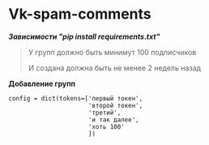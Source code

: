 # Vk-spam-comments

***Зависимости "pip install requirements.txt"***

>У групп должно быть минимут 100 подписчиков
>
>И создана должна быть не менее 2 недель назад

**Добавление групп**
```
config = dict(tokens=['первый токен',
                      'второй токен',
                      'третий',
                      'и так далее',
                      'хоть 100'
                      ])
```
